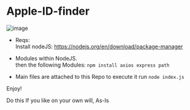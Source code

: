 # Apple-ID-finder
![image](https://github.com/ivanjrt/Apple-ID-finder/assets/44326428/e5329b67-d10a-466e-a6ac-6c2f98e5a89b)

* Reqs: <br/>
Install nodeJS: https://nodejs.org/en/download/package-manager 

* Modules within NodeJS. <br/>
then the following Modules: `npm install axios express path`

* Main files are attached to this Repo
to execute it run `node index.js`

Enjoy!

Do this If you like on your own will, As-Is
